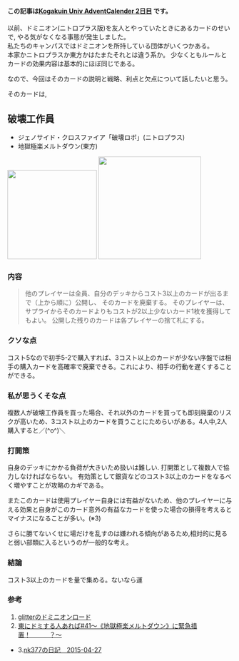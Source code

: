 #### この記事は[Kogakuin Univ AdventCalender 2日目](http://www.adventar.org/calendars/963) です。

以前、ドミニオン(ニトロプラス版)を友人とやっていたときにあるカードのせいで,
やる気がなくなる事態が発生しました。  
私たちのキャンパスではドミニオンを所持している団体がいくつかある。  
本家かニトロプラスか東方かはたまたそれとは違う系か。
少なくともルールとカードの効果内容は基本的にほぼ同じである。  
  
なので、今回はそのカードの説明と戦略、利点と欠点について話したいと思う。

そのカードは,
## 破壊工作員
- ジェノサイド・クロスファイア「破壊ロボ」(ニトロプラス)
- 地獄極楽メルトダウン(東方)

<img src="http://blog-imgs-46.fc2.com/g/a/m/gameage/dominionimg047.jpg" width="200">
<img src="http://dominion.ne.jp/characters/nitro/images_nd/sp/sp_card11l.jpg" width="230">

### 内容
> 他のプレイヤーは全員、自分のデッキからコスト3以上のカードが出るまで（上から順に）公開し、
そのカードを廃棄する。
そのプレイヤーは、サプライからそのカードよりもコストが2以上少ないカード1枚を獲得してもよい。
公開した残りのカードは各プレイヤーの捨て札にする。

### クソな点
コスト5なので初手5-2で購入すれば、3コスト以上のカードが少ない序盤では相手の購入カードを高確率で廃棄できる。これにより、相手の行動を遅くすることができる。

### 私が思うくそな点
複数人が破壊工作員を買った場合、それ以外のカードを買っても即刻廃棄のリスクが高いため、3コスト以上のカードを買うことにためらいがある。4人中,2人購入すると／(^o^)＼

### 打開策
自身のデッキにかかる負荷が大きいため扱いは難しい.
打開策として複数人で協力しなければならない。
有効策として銀貨などのコスト3以上のカードをなるべく増やすことが攻略のカギである。

またこのカードは使用プレイヤー自身には有益がないため、他のプレイヤーに与える効果と自身がこのカード意外の有益なカードを使った場合の損得を考えるとマイナスになることが多い。(※3)
  
さらに勝てないくせに場だけを乱すのは嫌われる傾向があるため,相対的に見ると弱い部類に入るというのが一般的な考え。

### 結論
コスト3以上のカードを量で集める。ないなら運  

### 

### 参考  
1. [glitterのドミニオンロード](http://ch.nicovideo.jp/glitter1929-blog/blomaga/ar595614)  
2. [東にドミする人あれば#41～《地獄極楽メルトダウン》に緊急措置！　　　？～](http://galaxyeast.blog93.fc2.com/blog-entry-1238.html)  
- 3.[nk377の日記　2015-04-27](http://d.hatena.ne.jp/nk377/20150427/1430330197)  
